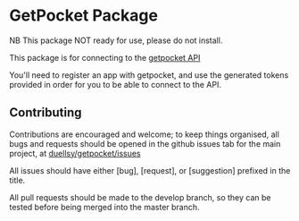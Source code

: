 # GetPocket Package

NB This package NOT ready for use, please do not install.

This package is for connecting to the [getpocket API](http://getpocket.com/developer/)

You'll need to register an app with getpocket, and use the generated tokens provided in order for you to be able to connect to the API.

## Contributing

Contributions are encouraged and welcome; to keep things organised, all bugs and requests should be
opened in the github issues tab for the main project, at [duellsy/getpocket/issues](https://github.com/duellsy/getpocket/issues)

All issues should have either [bug], [request], or [suggestion] prefixed in the title.

All pull requests should be made to the develop branch, so they can be tested before being merged into the master branch.
